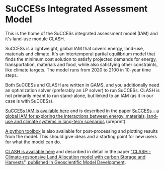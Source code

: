 # SuCCESs Integrated Assessment Model 

<!--

**Here are some ideas to get you started:**

🙋‍♀️ A short introduction - what is your organization all about?
🌈 Contribution guidelines - how can the community get involved?
👩‍💻 Useful resources - where can the community find your docs? Is there anything else the community should know?
🍿 Fun facts - what does your team eat for breakfast?
🧙 Remember, you can do mighty things with the power of [Markdown](https://docs.github.com/github/writing-on-github/getting-started-with-writing-and-formatting-on-github/basic-writing-and-formatting-syntax)
-->

This is the home of the SuCCESs integrated assessment model (IAM) and it's land-use module CLASH.

SuCCESs is a lightweight, global IAM that covers energy, land-use, materials and climate. It's an intertemporal partial equilibrium model that finds the minimum cost solution to satisfy projected demands for energy, transportation, materials and food, while also satisfying other constraints, like climate targets. The model runs from 2020 to 2100 in 10-year time steps.

Both SuCCESs and CLASH are written in GAMS, and you additionally need an optimization solver (preferably an LP solver) to run SuCCESs. CLASH is not primarily meant to run stand-alone, but linked to an IAM (as it in our case is with SuCCESs).

[SuCCESs IAM is available here](https://github.com/SuCCESsIAM/SuCCESsIAM) and is described in the paper [SuCCESs – a global IAM for exploring the interactions between energy, materials, land-use and climate systems in long-term scenarios](https://gmd.copernicus.org/preprints/gmd-2024-196/) (preprint).

[A python toolbox](https://github.com/SuCCESsIAM/SuCCESsIAM-toolbox) is also available for post-processing and plotting results from the model. This should give ideas and a starting point for new users for what the model can do.

[CLASH is available here](https://github.com/SuCCESsIAM/CLASH) and described in detail in the paper ["CLASH - Climate-responsive Land Allocation model with carbon Storage and Harvests", published in Geoscientific Model Development](https://gmd.copernicus.org/articles/17/3041/2024/).
